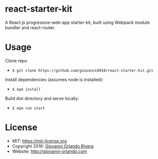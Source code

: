 # react-starter-kit
A React.js progressive-web-app starter-kit, built using Webpack module bundler and react-router.

# Usage
Clone repo
- `$ git clone https://github.com/giovanni0918/react-starter-kit.git`

Install dependencies (assumes node is installed):
- `$ npm install`

Build dist directory and serve locally:
- `$ npm run start`

# License
- MIT: <https://mit-license.org>
- Copyright 2016: [Giovanni Orlando Rivera](https://github.com/giovanni0918)
- Website: <http://giovanni-orlando.com>
